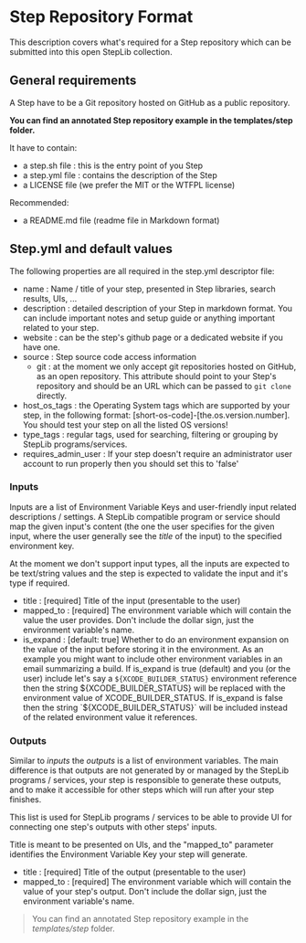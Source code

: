 
# Step Repository Format

This description covers what's required for a Step repository
which can be submitted into this open StepLib collection.


## General requirements

A Step have to be a Git repository hosted on GitHub as a public repository.

**You can find an annotated Step repository example in the templates/step folder.**

It have to contain:

* a step.sh file : this is the entry point of you Step
* a step.yml file : contains the description of the Step
* a LICENSE file (we prefer the MIT or the WTFPL license)

Recommended:

* a README.md file (readme file in Markdown format)

## Step.yml and default values

The following properties are all required in the step.yml descriptor file:

* name : Name / title of your step, presented in Step libraries, search results, UIs, ...
* description : detailed description of your Step in markdown format. You can include important notes and setup guide or anything important related to your step.
* website : can be the step's github page or a dedicated website if you have one.
* source : Step source code access information
  * git : at the moment we only accept git repositories hosted on GitHub, as an open repository. This attribute should point to your Step's repository and should be an URL which can be passed to `git clone` directly.
* host_os_tags : the Operating System tags which are supported by your step, in the following format: [short-os-code]-[the.os.version.number]. You should test your step on all the listed OS versions!
* type_tags : regular tags, used for searching, filtering or grouping by StepLib programs/services.
* requires_admin_user : If your step doesn't require an administrator user account to run properly then you should set this to 'false'

### Inputs

Inputs are a list of Environment Variable Keys and user-friendly input related
descriptions / settings. A StepLib compatible program or service
should map the given input's content (the one the user specifies
for the given input, where the user generally see the *title* of the input)
to the specified environment key.

At the moment we don't support input types, all the inputs
are expected to be text/string values and the step is
expected to validate the input and it's type if required.

* title : [required] Title of the input (presentable to the user)
* mapped_to : [required] The environment variable which will contain the value
  the user provides. Don't include the dollar sign, just the environment
  variable's name.
* is_expand : [default: true] Whether to do an environment expansion
  on the value of the input before storing it in the environment.
  As an example you might want to include other environment variables in
  an email summarizing a build. If is_expand is true (default) and
  you (or the user) include let's say a `${XCODE_BUILDER_STATUS}` environment
  reference then the string ${XCODE_BUILDER_STATUS} will be replaced
  with the environment value of XCODE_BUILDER_STATUS.
  If is_expand is false then the string `${XCODE_BUILDER_STATUS}` will
  be included instead of the related environment value it references.

### Outputs

Similar to *inputs* the *outputs* is a list of environment variables.
The main difference is that outputs are not generated by or managed
by the StepLib programs / services, your step is responsible to generate these outputs,
and to make it accessible for other steps which will run after your
step finishes.

This list is used for StepLib programs / services to be able to
provide UI for connecting one step's outputs with other steps' inputs.

Title is meant to be presented on UIs, and the "mapped_to" parameter
identifies the Environment Variable Key your step will generate.

* title : [required] Title of the output (presentable to the user)
* mapped_to : [required] The environment variable which will contain
  the value of your step's output. Don't include the dollar sign, just the environment
  variable's name.

> You can find an annotated Step repository example in the *templates/step* folder.
